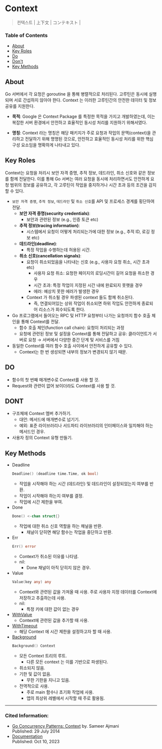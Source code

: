 # Context
> 컨텍스트 | 上下文 | コンテキスト |

### Table of Contents
- [About](#about)
- [Key Roles](#key-roles)
- [Do](#do)
- [Don't](#dont)
- [Key Methods](#key-methods)

## About
Go 서버에서 각 요청은 goroutine 을 통해 병렬적으로 처리된다. 고루틴은 동시에 실행되며 서로 간섭하지 않아야 한다. Context 는 이러한 고루틴간의 안전한 데이터 및 정보 공유를 지원한다.

- **목적**: Google 은 Context Package 를 특정한 목적을 가지고 개발하였는데, 이는 복잡한 서버 환경에서 안전하고 효율적인 동시성 처리를 지원하기 위해서였다.

- **명칭**: Context 라는 명칭은 해당 패키지가 주로 요청과 작업의 문맥(context)을 관리하고 전달하기 위해 명명된 것으로, 안전하고 효율적인 동시성 처리를 위한 핵심 구성 요소임을 명확하게 나타내고 있다.

## Key Roles 
Context는 요청을 처리시 보안 자격 증명, 추적 정보, 데드라인, 취소 신호와 같은 정보를 함께 전달한다. 이를 통해 Go 서버는 여러 요청을 동시에 처리하면서도 안전하게 요청 범위의 정보를 공유하고, 각 고루틴이 작업을 중지하거나 시간 초과 등의 조건을 감지할 수 있다.

- `보안 자격 증명`, `추적 정보`, `데드라인` 및 `취소 신호`를 API 및 프로세스 경계를 횡단하여 전달.
  - **보안 자격 증명(security credentials)**:
    - 보안과 관련된 정보 (e.g., 인증 토큰 etc)
  - **추적 정보(tracing information)**:
    - 시스템에서 요청이 어떻게 처리되는가에 대한 정보 (e.g., 추적 ID, 로깅 정보 etc)
  - **데드라인(deadline)**: 
    - 특정 작업을 수행하는데 허용된 시간.
  - **취소 신호(cancellation signals)**:
    - 요청이 취소되었음을 나타내는 신호 (e.g., 사용자 요청 취소, 시간 초과 etc)
      - 사용자 요청 취소: 요청한 페이지의 로딩시간이 길어 요청을 취소한 경우
      - 시간 초과: 특정 작업이 지정된 시간 내에 완료되지 못햇을 경우
      - 에러: 예상치 못한 에러가 발생한 경우
    - Context 가 취소될 경우 파생된 context 들도 함께 취소된다.
      - 즉, 연결되어있는 상위 작업이 취소되면 하위 작업도 안전하게 종료되어 리소스가 회수되도록 한다.
- Go 프로그램에서 들어오는 RPC 및 HTTP 요청부터 나가는 요청까지 함수 호출 체인을 통해 Context를 전달.
  - 함수 호출 체인(function call chain): 요청이 처리되는 과정
  - 요청에 관련된 정보 및 설정을 Context를 통해 전달하고 공유: 클라이언트가 서버로 요청 → 서버에서 다양한 중간 단계 및 서비스를 거침
- 동일한 Context를 여러 함수 호출 사이에서 안전하게 공유할 수 있다.
  - Context는 한 번 생성되면 내부의 정보가 변경되지 않기 때문.

## DO
- 함수의 첫 번째 매개변수로 Context를 사용 할 것.
- Request와 관련이 없어 보이더라도 Context를 사용 할 것.

## DONT
- 구조체에 Context 멤버 추가하기.
  - 대안: 메서드에 매개변수로 넘기기.
  - 예외: 표준 라이브러리나 서드파티 라이브러리의 인터페이스와 일치해야 하는 메서드인 경우.
- 사용자 정의 Context 유형 만들기.

## Key Methods
- Deadline
  ```go
  Deadline() (deadline time.Time, ok bool)
  ```
  - 작업을 시작해야 하는 시간 (데드라인) 및 데드라인이 설정되었는지 여부를 반환.
  - 작업이 시작해야 하는지 여부를 결정.
  - 작업에 시간 제한을 부여.
- Done
  ```go
  Done() <-chan struct{}
  ```
  - 작업에 대한 취소 신호 역할을 하는 채널을 반환.
    - 채널이 닫히면 해당 함수는 작업을 중단하고 반환.
- Err
  ```go
  Err() error
  ```
  - Context가 취소된 이유를 나타냄.
  - nil:
    - Done 채널이 아직 닫히지 않은 경우.
- Value
  ```go
  Value(key any) any
  ```
  - Context와 관련된 값을 가져올 때 사용. 주로 사용자 지정 데이터를 Context에 저장하고 추출하는데 사용.
  - nil:
    - 특정 키에 대한 값이 없는 경우
- [WithValue](https://pkg.go.dev/context#WithValue)
  - Context에 관련된 값을 추가할 때 사용.
- [WithTimeout](https://pkg.go.dev/context#WithTimeout)
  - 해당 Context 에 시간 제한을 설정하고자 할 때 사용.
- [Background](https://pkg.go.dev/context#Background)
  ```go
  Background() Context
  ```
  - 모든 Context 트리의 루트.
    - 다른 모든 context 는 이를 기반으로 파생된다.
  - 취소되지 않음.
  - 기한 및 값이 없음.
    - 무한 기한을 지니고 있음.
  - 전역적으로 사용.
    - 주로 main 함수나 초기화 작업에 사용.
    - 앱의 최상위 레벨에서 시작할 때 주로 활용됨.

---
### Cited Information:

- [Go Concurrency Patterns: Context](https://go.dev/blog/context) by. Sameer Ajmani  
  Published: 29 July 2014
- [Documentation](https://pkg.go.dev/context)  
  Published: Oct 10, 2023 
